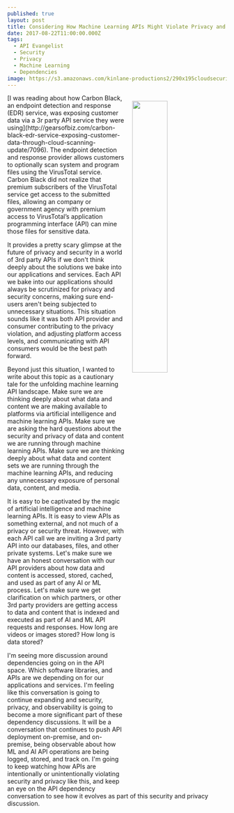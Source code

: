```yaml
---
published: true
layout: post
title: Considering How Machine Learning APIs Might Violate Privacy and Security
date: 2017-08-22T11:00:00.000Z
tags:
  - API Evangelist
  - Security
  - Privacy
  - Machine Learning
  - Dependencies
image: https://s3.amazonaws.com/kinlane-productions2/290x195cloudsecurity2014.jpg
---
```

<p><img src="https://s3.amazonaws.com/kinlane-productions2/290x195cloudsecurity2014.jpg" align="right" width="40%" style="padding: 15px;" /></p>[I was reading about how Carbon Black, an endpoint detection and response (EDR) service, was exposing customer data via a 3r party API service they were using](http://gearsofbiz.com/carbon-black-edr-service-exposing-customer-data-through-cloud-scanning-update/7096). The endpoint detection and response provider allows customers to optionally scan system and program files using the VirusTotal service. Carbon Black did not realize that premium subscribers of the VirusTotal service get access to the submitted files, allowing an company or government agency with premium access to VirusTotal’s application programming interface (API) can mine those files for sensitive data.

It provides a pretty scary glimpse at the future of privacy and security in a world of 3rd party APIs if we don't think deeply about the solutions we bake into our applications and services. Each API we bake into our applications should always be scrutinized for privacy and security concerns, making sure end-users aren't being subjected to unnecessary situations. This situation sounds like it was both API provider and consumer contributing to the privacy violation, and adjusting platform access levels, and communicating with API consumers would be the best path forward.

Beyond just this situation, I wanted to write about this topic as a cautionary tale for the unfolding machine learning API landscape. Make sure we are thinking deeply about what data and content we are making available to platforms via artificial intelligence and machine learning APIs. Make sure we are asking the hard questions about the security and privacy of data and content we are running through machine learning APIs. Make sure we are thinking deeply about what data and content sets we are running through the machine learning APIs, and reducing any unnecessary exposure of personal data, content, and media.

It is easy to be captivated by the magic of artificial intelligence and machine learning APIs. It is easy to view APIs as something external, and not much of a privacy or security threat. However, with each API call we are inviting a 3rd party API into our databases, files, and other private systems. Let's make sure we have an honest conversation with our API providers about how data and content is accessed, stored, cached, and used as part of any AI or ML process. Let's make sure we get clarification on which partners, or other 3rd party providers are getting access to data and content that is indexed and executed as part of AI and ML API requests and responses. How long are videos or images stored? How long is data stored?

I'm seeing more discussion around dependencies going on in the API space. Which software libraries, and APIs are we depending on for our applications and services. I'm feeling like this conversation is going to continue expanding and security, privacy, and observability is going to become a more significant part of these dependency discussions. It will be a conversation that continues to push API deployment on-premise, and on-premise, being observable about how ML and AI API operations are being logged, stored, and track on. I'm going to keep watching how APIs are intentionally or unintentionally violating security and privacy like this, and keep an eye on the API dependency conversation to see how it evolves as part of this security and privacy discussion.
